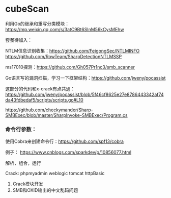 # cubeScan

利用Go的继承和重写分类模块： https://mp.weixin.qq.com/s/3atC9Bt6SInM56kCysMEhw

套餐待加入：

NTLM信息识别收集：https://github.com/FeigongSec/NTLMINFO
https://github.com/RowTeam/SharpDetectionNTLMSSP

ms17010探测：https://github.com/Gh057Pr1nc3/smb_scanner

Go语言写的漏洞扫描，学习一下框架结构：https://github.com/jweny/pocassist

这部分的代码和x-crack有点共通：https://github.com/jweny/pocassist/blob/5f46cf8625e27e8786443342af74da43fdbedaf5/scripts/scripts.go#L10

https://github.com/checkymander/Sharp-SMBExec/blob/master/SharpInvoke-SMBExec/Program.cs

### 命令行参数：
使用Cobra来创建命令行：https://github.com/spf13/cobra

例子：
https://www.cnblogs.com/sparkdev/p/10856077.html

解析，组合，运行

Crack: phpmyadmin weblogic tomcat httpBasic

1. Crack模块开发
2. SMB和OXID输出的中文乱码问题
